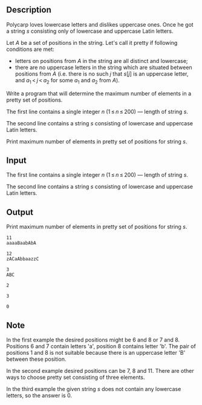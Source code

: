 ## Description

<div><p>Polycarp loves lowercase letters and dislikes uppercase ones. Once he got a string <span class="tex-span"><i>s</i></span> consisting only of lowercase and uppercase Latin letters.</p><p>Let <span class="tex-span"><i>A</i></span> be a set of positions in the string. Let's call it <span class="tex-font-style-it">pretty</span> if following conditions are met:</p><ul> <li> letters on positions from <span class="tex-span"><i>A</i></span> in the string are all distinct and lowercase; </li><li> there are no uppercase letters in the string which are situated between positions from <span class="tex-span"><i>A</i></span> (i.e. there is no such <span class="tex-span"><i>j</i></span> that <span class="tex-span"><i>s</i>[<i>j</i>]</span> is an uppercase letter, and <span class="tex-span"><i>a</i><sub class="lower-index">1</sub> &lt; <i>j</i> &lt; <i>a</i><sub class="lower-index">2</sub></span> for some <span class="tex-span"><i>a</i><sub class="lower-index">1</sub></span> and <span class="tex-span"><i>a</i><sub class="lower-index">2</sub></span> from <span class="tex-span"><i>A</i></span>). </li></ul><p>Write a program that will determine the maximum number of elements in a <span class="tex-font-style-it">pretty</span> set of positions.</p></div><div class="input-specification"><p>The first line contains a single integer <span class="tex-span"><i>n</i></span> (<span class="tex-span">1 ≤ <i>n</i> ≤ 200</span>) — length of string <span class="tex-span"><i>s</i></span>.</p><p>The second line contains a string <span class="tex-span"><i>s</i></span> consisting of lowercase and uppercase Latin letters.</p></div><div class="output-specification"><p>Print maximum number of elements in <span class="tex-font-style-it">pretty</span> set of positions for string <span class="tex-span"><i>s</i></span>.</p></div>

## Input

<p>The first line contains a single integer <span class="tex-span"><i>n</i></span> (<span class="tex-span">1 ≤ <i>n</i> ≤ 200</span>) — length of string <span class="tex-span"><i>s</i></span>.</p><p>The second line contains a string <span class="tex-span"><i>s</i></span> consisting of lowercase and uppercase Latin letters.</p>

## Output

<p>Print maximum number of elements in <span class="tex-font-style-it">pretty</span> set of positions for string <span class="tex-span"><i>s</i></span>.</p>





```input1
11
aaaaBaabAbA

```




```input2
12
zACaAbbaazzC

```




```input3
3
ABC

```




```output1
2

```




```output2
3

```




```output3
0

```



## Note

<p>In the first example the desired positions might be <span class="tex-span">6</span> and <span class="tex-span">8</span> or <span class="tex-span">7</span> and <span class="tex-span">8</span>. Positions <span class="tex-span">6</span> and <span class="tex-span">7</span> contain letters '<span class="tex-font-style-tt">a</span>', position <span class="tex-span">8</span> contains letter '<span class="tex-font-style-tt">b</span>'. The pair of positions <span class="tex-span">1</span> and <span class="tex-span">8</span> is not suitable because there is an uppercase letter '<span class="tex-font-style-tt">B</span>' between these position.</p><p>In the second example desired positions can be <span class="tex-span">7</span>, <span class="tex-span">8</span> and <span class="tex-span">11</span>. There are other ways to choose <span class="tex-font-style-it">pretty</span> set consisting of three elements.</p><p>In the third example the given string <span class="tex-span"><i>s</i></span> does not contain any lowercase letters, so the answer is <span class="tex-span">0</span>.</p>
